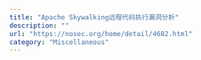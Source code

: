 ```yaml
---
title: "Apache Skywalking远程代码执行漏洞分析"
description: ""
url: "https://nosec.org/home/detail/4682.html"
category: "Miscellaneous"
---
```

